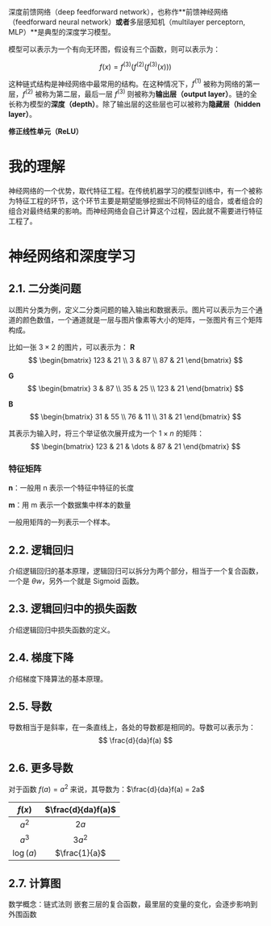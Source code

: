 
深度前馈网络（deep feedforward network），也称作**前馈神经网络（feedforward neural network）**或者**多层感知机（multilayer perceptorn, MLP）**是典型的深度学习模型。

模型可以表示为一个有向无环图，假设有三个函数，则可以表示为：

$$
f(x) = f^{(3)}(f^{(2)}(f^{(3)}(x)))
$$

这种链式结构是神经网络中最常用的结构。在这种情况下，$f^{(1)}$ 被称为网络的第一层，$f^{(2)}$ 被称为第二层，最后一层 $f^{(3)}$ 则被称为**输出层（output layer）**。链的全长称为模型的**深度（depth）**。除了输出层的这些层也可以被称为**隐藏层（hidden layer）**。

**修正线性单元（ReLU）**


# 我的理解
神经网络的一个优势，取代特征工程。在传统机器学习的模型训练中，有一个被称为特征工程的环节，这个环节主要是期望能够挖掘出不同特征的组合，或者组合的组合对最终结果的影响。而神经网络会自己计算这个过程，因此就不需要进行特征工程了。


# 神经网络和深度学习

## 2.1. 二分类问题

以图片分类为例，定义二分类问题的输入输出和数据表示。图片可以表示为三个通道的颜色数值，一个通道就是一层与图片像素等大小的矩阵，一张图片有三个矩阵构成。

比如一张 $3 \times 2$ 的图片，可以表示为：
**R**
$$
\begin{bmatrix}
123 & 21  \\  
3 & 87  \\  
87 & 21 
\end{bmatrix}
$$

**G**
$$
\begin{bmatrix}
3 & 87 \\  
35 & 25 \\  
123 & 21
\end{bmatrix}
$$

**B**
$$
\begin{bmatrix}
31 & 55 \\  
76 & 11 \\  
31 & 21
\end{bmatrix}
$$

其表示为输入时，将三个举证依次展开成为一个 $1 \times n$ 的矩阵：
$$
\begin{bmatrix}
123 & 21 & \dots & 87 & 21 
\end{bmatrix}
$$

### 特征矩阵
**n**：一般用 n 表示一个特征中特征的长度

**m**：用 m 表示一个数据集中样本的数量

一般用矩阵的一列表示一个样本。

## 2.2. 逻辑回归
介绍逻辑回归的基本原理，逻辑回归可以拆分为两个部分，相当于一个复合函数，一个是 $\theta w$，另外一个就是 Sigmoid 函数。

## 2.3. 逻辑回归中的损失函数
介绍逻辑回归中损失函数的定义。

## 2.4. 梯度下降
介绍梯度下降算法的基本原理。

## 2.5. 导数
导数相当于是斜率，在一条直线上，各处的导数都是相同的。导数可以表示为：
$$
\frac{d}{da}f(a)
$$

## 2.6. 更多导数
对于函数 $f(a) = a^2$ 来说，其导数为：$\frac{d}{da}f(a) = 2a$

|$f(x)$|$\frac{d}{da}f(a)$|
|:-:|:-:|
|$a^2$|$2a$|
|$a^3$|$3a^2$|
|$\log(a)$|$\frac{1}{a}$|

## 2.7. 计算图 

数学概念：链式法则
嵌套三层的复合函数，最里层的变量的变化，会逐步影响到外围函数
<!--stackedit_data:
eyJoaXN0b3J5IjpbLTE1NDE4MzQ5ODJdfQ==
-->